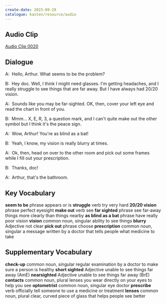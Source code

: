 ```yaml
---
create-date: 2023-09-28
catalogue: kasten/resource/audio
---
```


## Audio Clip
[Audio Clip 0020](https://archive.org/download/englishpod_all/englishpod_0020dg.mp3)

## Dialogue
A:  Hello,  Arthur. What seems to be the problem?

B:  Hey doc.   Well, I think I   might   need glasses.   I'm  getting headaches, and I really struggle to see   things that are far away.   But I   have always had 20/20 vision.

A:  Sounds like you may be  far-sighted.   OK,   then,     cover your left   eye   and read  the chart  in front of  you.

B:  Mmm… X, E, R, 3, a question mark,   and I can't quite make out  the other   symbol   but   I  think  it's    the peace sign.

A:  Wow,  Arthur! You're as blind as a bat!

B:  Yeah,   I know, my vision is really blurry at times.

A:  Ok, then,  head on over to the other room  and pick out  some frames while I   fill out your prescription.

B:  Thanks,  doc!

A:  Arthur, that's the bathroom.

## Key Vocabulary
**seem to be**          phrase                  appears or is
**struggle**            verb                    try very hard
**20/20 vision**        phrase                  perfect eyesight
**make out**            verb                    see
**far sighted**         phrase                  see far-away things more clearly than things nearby
**as blind as a bat**   phrase                  have really poor vision
**vision**              common noun, singular   ability to see things
**blurry**              Adjective               not clear
**pick out**            phrase                  choose
**prescription**        common noun, singular   a message written by a doctor that tells people what medicine to take

## Supplementary Vocabulary
**check-up**        common noun, singular   regular examination by a doctor to make sure a person is healthy
**short sighted**   Adjective               unable to see things far away (AmE)
**nearsighted**     Adjective               unable to see things far away (BrE)
**contacts**        common noun, plural     lenses you wear directly on your eyes to help you see
**optometrist**     common noun, singular   eye doctor
**prescribe**       verb                    officially tell someone to use a medicine or treatment
**lenses**          common noun, plural     clear, curved piece of glass that helps people see better
